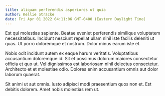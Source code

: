 ```yaml
---
title: aliquam perferendis asperiores ut quia
author: Kellie Stracke
date: Fri Apr 01 2022 04:11:06 GMT-0400 (Eastern Daylight Time)
---
```

Est qui molestias sapiente. Beatae eveniet perferendis similique voluptatem necessitatibus. Incidunt nesciunt repellat ullam nihil iste facilis deleniti ut quas. Ut porro doloremque et nostrum. Dolor minus earum iste et.

 Nobis odit incidunt autem ex eaque harum veritatis. Voluptatibus accusantium doloremque id. Sit et possimus dolorum maiores consectetur officia et quo ut. Vel dignissimos est laboriosam nihil delectus consectetur. Architecto et et molestiae odio. Dolores enim accusantium omnis aut dolor laborum quaerat.

 Sit animi ut aut omnis. Iusto adipisci modi praesentium quos non et. Est debitis dolorem. Amet nobis molestias rem ut.